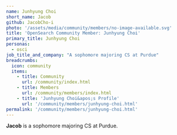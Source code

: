 ```yaml
---
name: Junhyung Choi
short_name: Jacob
github: JacobCho-i
photo: '/assets/media/community/members/no-image-available.svg'
title: 'OpenSearch Community Member: Junhyung Choi'
primary_title: Junhyung Choi
personas:
  - osci
job_title_and_company: "A sophomore majoring CS at Purdue"
breadcrumbs:
  icon: community
  items:
    - title: Community
      url: /community/index.html
    - title: Members
      url: /community/members/index.html
    - title: 'Junhyung Choi&apos;s Profile'
      url: '/community/members/junhyung-choi.html'
permalink: '/community/members/junhyung-choi.html'
---
```


**Jacob** is a sophomore majoring CS at Purdue.
